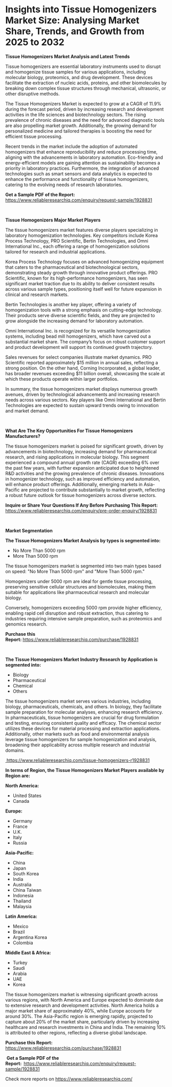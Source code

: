 <p><h1>Insights into Tissue Homogenizers Market Size: Analysing Market Share, Trends, and Growth from 2025 to 2032</h1></p><p><strong>Tissue Homogenizers Market Analysis and Latest Trends</strong></p>
<p><p>Tissue homogenizers are essential laboratory instruments used to disrupt and homogenize tissue samples for various applications, including molecular biology, proteomics, and drug development. These devices facilitate the extraction of nucleic acids, proteins, and other biomolecules by breaking down complex tissue structures through mechanical, ultrasonic, or other disruptive methods.</p><p>The Tissue Homogenizers Market is expected to grow at a CAGR of 11.9% during the forecast period, driven by increasing research and development activities in the life sciences and biotechnology sectors. The rising prevalence of chronic diseases and the need for advanced diagnostic tools are also propelling market growth. Additionally, the growing demand for personalized medicine and tailored therapies is boosting the need for efficient tissue processing.</p><p>Recent trends in the market include the adoption of automated homogenizers that enhance reproducibility and reduce processing time, aligning with the advancements in laboratory automation. Eco-friendly and energy-efficient models are gaining attention as sustainability becomes a priority in laboratory practices. Furthermore, the integration of advanced technologies such as smart sensors and data analytics is expected to enhance the performance and functionality of tissue homogenizers, catering to the evolving needs of research laboratories.</p></p>
<p><strong>Get a Sample PDF of the Report:&nbsp;</strong> <a href="https://www.reliableresearchiq.com/enquiry/request-sample/1928831?utm_campaign=99&utm_medium=2&utm_source=Github&utm_content=ia&utm_term=16012025&utm_id=tissue-homogenizers">https://www.reliableresearchiq.com/enquiry/request-sample/1928831</a></p>
<p>&nbsp;</p>
<p><strong>Tissue Homogenizers Major Market Players</strong></p>
<p><p>The tissue homogenizers market features diverse players specializing in laboratory homogenization technologies. Key competitors include Korea Process Technology, PRO Scientific, Bertin Technologies, and Omni International Inc., each offering a range of homogenization solutions tailored for research and industrial applications.</p><p>Korea Process Technology focuses on advanced homogenizing equipment that caters to the pharmaceutical and biotechnological sectors, demonstrating steady growth through innovative product offerings. PRO Scientific, known for its high-performance homogenizers, has seen significant market traction due to its ability to deliver consistent results across various sample types, positioning itself well for future expansion in clinical and research markets.</p><p>Bertin Technologies is another key player, offering a variety of homogenization tools with a strong emphasis on cutting-edge technology. Their products serve diverse scientific fields, and they are projected to grow alongside the increasing demand for laboratory automation.</p><p>Omni International Inc. is recognized for its versatile homogenization systems, including bead mill homogenizers, which have carved out a substantial market share. The company’s focus on robust customer support and product development will support its continued growth trajectory.</p><p>Sales revenues for select companies illustrate market dynamics. PRO Scientific reported approximately $15 million in annual sales, reflecting a strong position. On the other hand, Corning Incorporated, a global leader, has broader revenues exceeding $11 billion overall, showcasing the scale at which these products operate within larger portfolios.</p><p>In summary, the tissue homogenizers market displays numerous growth avenues, driven by technological advancements and increasing research needs across various sectors. Key players like Omni International and Bertin Technologies are expected to sustain upward trends owing to innovation and market demand.</p></p>
<p>&nbsp;</p>
<p><strong>What Are The Key Opportunities For Tissue Homogenizers Manufacturers?</strong></p>
<p><p>The tissue homogenizers market is poised for significant growth, driven by advancements in biotechnology, increasing demand for pharmaceutical research, and rising applications in molecular biology. This segment experienced a compound annual growth rate (CAGR) exceeding 6% over the past few years, with further expansion anticipated due to heightened R&D activities and the growing prevalence of chronic diseases. Innovations in homogenizer technology, such as improved efficiency and automation, will enhance product offerings. Additionally, emerging markets in Asia-Pacific are projected to contribute substantially to market growth, reflecting a robust future outlook for tissue homogenizers across diverse sectors.</p></p>
<p><strong>Inquire or Share Your Questions If Any Before Purchasing This Report:</strong> <a href="https://www.reliableresearchiq.com/enquiry/pre-order-enquiry/1928831?utm_campaign=99&utm_medium=2&utm_source=Github&utm_content=ia&utm_term=16012025&utm_id=tissue-homogenizers">https://www.reliableresearchiq.com/enquiry/pre-order-enquiry/1928831</a></p>
<p>&nbsp;</p>
<p><strong>Market Segmentation</strong></p>
<p><strong>The Tissue Homogenizers Market Analysis by types is segmented into:</strong></p>
<p><ul><li>No More Than 5000 rpm</li><li>More Than 5000 rpm</li></ul></p>
<p><p>The tissue homogenizers market is segmented into two main types based on speed: "No More Than 5000 rpm" and "More Than 5000 rpm." </p><p>Homogenizers under 5000 rpm are ideal for gentle tissue processing, preserving sensitive cellular structures and biomolecules, making them suitable for applications like pharmaceutical research and molecular biology. </p><p>Conversely, homogenizers exceeding 5000 rpm provide higher efficiency, enabling rapid cell disruption and robust extraction, thus catering to industries requiring intensive sample preparation, such as proteomics and genomics research.</p></p>
<p><strong>Purchase this Report:&nbsp;</strong><a href="https://www.reliableresearchiq.com/purchase/1928831?utm_campaign=99&utm_medium=2&utm_source=Github&utm_content=ia&utm_term=16012025&utm_id=tissue-homogenizers">https://www.reliableresearchiq.com/purchase/1928831</a></p>
<p>&nbsp;</p>
<p><strong>The Tissue Homogenizers Market Industry Research by Application is segmented into:</strong></p>
<p><ul><li>Biology</li><li>Pharmaceutical</li><li>Chemical</li><li>Others</li></ul></p>
<p><p>The tissue homogenizers market serves various industries, including biology, pharmaceuticals, chemicals, and others. In biology, they facilitate sample preparation for molecular analyses, enhancing research efficiency. In pharmaceuticals, tissue homogenizers are crucial for drug formulation and testing, ensuring consistent quality and efficacy. The chemical sector utilizes these devices for material processing and extraction applications. Additionally, other markets such as food and environmental analysis leverage tissue homogenizers for sample homogenization and analysis, broadening their applicability across multiple research and industrial domains.</p></p>
<p><a href="https://www.reliableresearchiq.com/tissue-homogenizers-r1928831?utm_campaign=99&utm_medium=2&utm_source=Github&utm_content=ia&utm_term=16012025&utm_id=tissue-homogenizers">&nbsp;https://www.reliableresearchiq.com/tissue-homogenizers-r1928831</a></p>
<p><strong>In terms of Region, the Tissue Homogenizers Market Players available by Region are:</strong></p>
<p>
    <p> <strong> North America: </strong>
        <ul>
            <li>United States</li>
            <li>Canada</li>
        </ul>
        </p> 
    <p> <strong> Europe: </strong>
        <ul>
            <li>Germany</li>
            <li>France</li>
            <li>U.K.</li>
            <li>Italy</li>
            <li>Russia</li>
        </ul>
        </p> 
    <p> <strong> Asia-Pacific: </strong>
        <ul>
            <li>China</li>
            <li>Japan</li>
            <li>South Korea</li>
            <li>India</li>
            <li>Australia</li>
            <li>China Taiwan</li>
            <li>Indonesia</li>
            <li>Thailand</li>
            <li>Malaysia</li>
        </ul>
        </p> 
    <p> <strong> Latin America: </strong>
        <ul>
            <li>Mexico</li>
            <li>Brazil</li>
            <li>Argentina Korea</li>
            <li>Colombia</li>
        </ul>
        </p> 
    <p> <strong> Middle East & Africa: </strong>
        <ul>
            <li>Turkey</li>
            <li>Saudi</li>
            <li>Arabia</li>
            <li>UAE</li>
            <li>Korea</li>
        </ul>
    </p>
    </p>
<p><p>The tissue homogenizers market is witnessing significant growth across various regions, with North America and Europe expected to dominate due to extensive research and development activities. North America holds a major market share of approximately 40%, while Europe accounts for around 30%. The Asia-Pacific region is emerging rapidly, projected to capture about 20% of the market share, particularly driven by increasing healthcare and research investments in China and India. The remaining 10% is attributed to other regions, reflecting a diverse global landscape.</p></p>
<p><strong>Purchase this Report: </strong><a href="https://www.reliableresearchiq.com/purchase/1928831?utm_campaign=99&utm_medium=2&utm_source=Github&utm_content=ia&utm_term=16012025&utm_id=tissue-homogenizers">https://www.reliableresearchiq.com/purchase/1928831</a></p>
<p>&nbsp;<strong>Get a Sample PDF of the Report:&nbsp;&nbsp;</strong><a href="https://www.reliableresearchiq.com/enquiry/request-sample/1928831?utm_campaign=99&utm_medium=2&utm_source=Github&utm_content=ia&utm_term=16012025&utm_id=tissue-homogenizers">https://www.reliableresearchiq.com/enquiry/request-sample/1928831</a></p>
<p><strong></strong></p>
<p>Check more reports on <a href="https://www.reliableresearchiq.com/?utm_campaign=99&utm_medium=2&utm_source=Github&utm_content=ia&utm_term=16012025&utm_id=tissue-homogenizers">https://www.reliableresearchiq.com/</a></p>